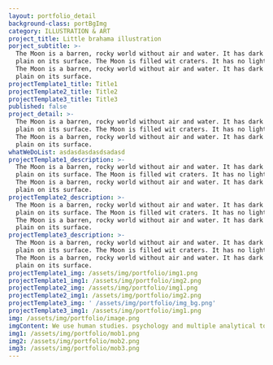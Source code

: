```yaml
---
layout: portfolio_detail
background-class: portBgImg
category: ILLUSTRATION & ART
project_title: Little brahama illustration
porject_subtitle: >-
  The Moon is a barren, rocky world without air and water. It has dark lava
  plain on its surface. The Moon is filled wit craters. It has no light of its
  The Moon is a barren, rocky world without air and water. It has dark lava
  plain on its surface.
projectTemplate1_title: Title1
projectTemplate2_title: Title2
projectTemplate3_title: Title3
published: false
project_detail: >-
  The Moon is a barren, rocky world without air and water. It has dark lava
  plain on its surface. The Moon is filled wit craters. It has no light of its
  The Moon is a barren, rocky world without air and water. It has dark lava
  plain on its surface.
whatWeDoList: asdasdasdasdsadasd
projectTemplate1_description: >-
  The Moon is a barren, rocky world without air and water. It has dark lava
  plain on its surface. The Moon is filled wit craters. It has no light of its
  The Moon is a barren, rocky world without air and water. It has dark lava
  plain on its surface.
projectTemplate2_description: >-
  The Moon is a barren, rocky world without air and water. It has dark lava
  plain on its surface. The Moon is filled wit craters. It has no light of its
  The Moon is a barren, rocky world without air and water. It has dark lava
  plain on its surface.
projectTemplate3_description: >-
  The Moon is a barren, rocky world without air and water. It has dark lava
  plain on its surface. The Moon is filled wit craters. It has no light of its
  The Moon is a barren, rocky world without air and water. It has dark lava
  plain on its surface.
projectTemplate1_img: /assets/img/portfolio/img1.png
projectTemplate1_img1: /assets/img/portfolio/img2.png
projectTemplate2_img: /assets/img/portfolio/img1.png
projectTemplate2_img1: /assets/img/portfolio/img2.png
projectTemplate3_img: ' /assets/img/portfolio/img_bg.png'
projectTemplate3_img1: /assets/img/portfolio/img1.png
img: /assets/img/portfolio/image.png
imgContent: We use human studies. psychology and multiple analytical tools to define.
img1: /assets/img/portfolio/mob1.png
img2: /assets/img/portfolio/mob2.png
img3: /assets/img/portfolio/mob3.png
---
```


